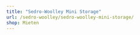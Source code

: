 ```yaml
---
title: "Sedro-Woolley Mini Storage"
url: /sedro-woolley/sedro-woolley-mini-storage/
shop: Mieten
---
```

